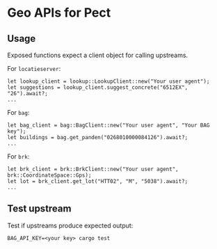 # Geo APIs for Pect

## Usage

Exposed functions expect a client object for calling upstreams.

For `locatieserver`:

```
let lookup_client = lookup::LookupClient::new("Your user agent");
let suggestions = lookup_client.suggest_concrete("6512EX", "26").await?;
...
```

For `bag`:

```
let bag_client = bag::BagClient::new("Your user agent", "Your BAG key");
let buildings = bag.get_panden("0268010000084126").await?;
...
```

For `brk`:

```
let brk_client = brk::BrkClient::new("Your user agent", brk::CoordinateSpace::Gps);
let lot = brk_client.get_lot("HTT02", "M", "5038").await?;
...
```

## Test upstream

Test if upstreams produce expected output:

```
BAG_API_KEY=<your key> cargo test
```